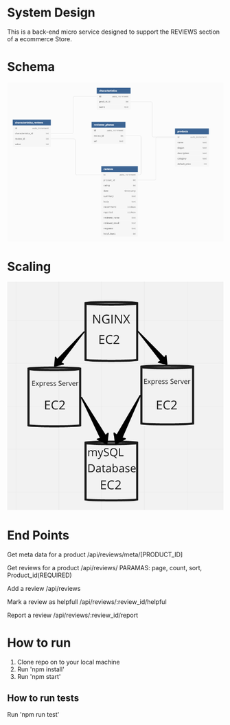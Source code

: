 # System Design
This is a back-end micro service designed to support the REVIEWS section of a ecommerce Store.

# Schema
<img src='./Screen Shot 2021-10-29 at 11.20.30 AM.png'/>

# Scaling
<img src='./Screen Shot 2021-10-29 at 11.38.12 AM.png'/>

# End Points 
Get meta data for a product
/api/reviews/meta/[PRODUCT_ID]

Get reviews for a product 
/api/reviews/
PARAMAS: page, count, sort, Product_id(REQUIRED)

Add a review 
/api/reviews 

Mark a review as helpfull 
/api/reviews/:review_id/helpful

Report a review 
/api/reviews/:review_id/report

# How to run
<ol>
  <li>Clone repo on to your local machine</li>
  <li>Run 'npm install'</li>
  <li>Run 'npm start'</li>
</ol>

## How to run tests
 Run 'npm run test'
